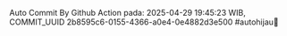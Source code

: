 Auto Commit By Github Action pada: 2025-04-29 19:45:23 WIB, COMMIT_UUID 2b8595c6-0155-4366-a0e4-0e4882d3e500 #autohijau🗿
